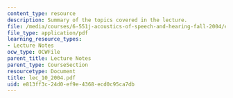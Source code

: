 ```yaml
---
content_type: resource
description: Summary of the topics covered in the lecture.
file: /media/courses/6-551j-acoustics-of-speech-and-hearing-fall-2004/e813ff3c24d0ef9e4368ecd0c95ca7db_lec_10_2004.pdf
file_type: application/pdf
learning_resource_types:
- Lecture Notes
ocw_type: OCWFile
parent_title: Lecture Notes
parent_type: CourseSection
resourcetype: Document
title: lec_10_2004.pdf
uid: e813ff3c-24d0-ef9e-4368-ecd0c95ca7db
---
```

